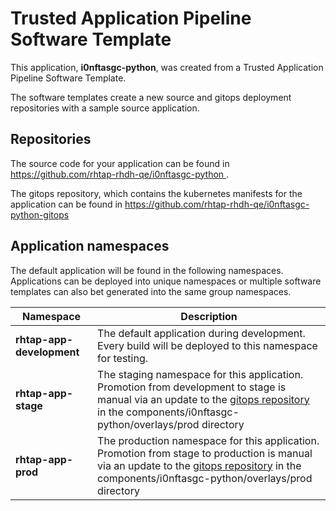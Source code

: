 # Trusted Application Pipeline Software Template

This application, **i0nftasgc-python**, was created from a Trusted Application Pipeline Software Template.

The software templates create a new source and gitops deployment repositories with a sample source application. 

## Repositories

The source code for your application can be found in [https://github.com/rhtap-rhdh-qe/i0nftasgc-python ](https://github.com/rhtap-rhdh-qe/i0nftasgc-python ).
 
The gitops repository, which contains the kubernetes manifests for the application can be found in 
[https://github.com/rhtap-rhdh-qe/i0nftasgc-python-gitops ](https://github.com/rhtap-rhdh-qe/i0nftasgc-python-gitops ) 

## Application namespaces 

The default application will be found in the following namespaces. Applications can be deployed into unique namespaces or multiple software templates can also bet generated into the same group namespaces.  

|  Namespace   |  Description   |  
| -------- | -------- |   
| **rhtap-app-development** | The default application during development. Every build will be deployed to this namespace for testing. | 
| **rhtap-app-stage** | The staging namespace for this application. Promotion from development to stage is manual via an update to the [gitops repository](https://github.com/rhtap-rhdh-qe/i0nftasgc-python-gitops ) in the components/i0nftasgc-python/overlays/prod directory |  
| **rhtap-app-prod** | The production namespace for this application. Promotion from stage to production is manual via an update to the [gitops repository](https://github.com/rhtap-rhdh-qe/i0nftasgc-python-gitops ) in the components/i0nftasgc-python/overlays/prod directory | 